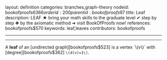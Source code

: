 layout: definition
categories: branches,graph-theory
nodeid: bookofproofs$6366
orderid: 200
parentid: bookofproofs$97
title: Leaf
description: LEAF ★ bring your math skills to the graduate level ✔ step by step ✚ by the axiomatic method ➜ visit BookOfProofs now!
references: bookofproofs$570
keywords: leaf,leaves
contributors: bookofproofs

---


---

A **leaf** of an [undirected graph][bookofproofs$523] is a vertex `\(v\)` with [degree][bookofproofs$362] `\(d(v)=1\)`.
